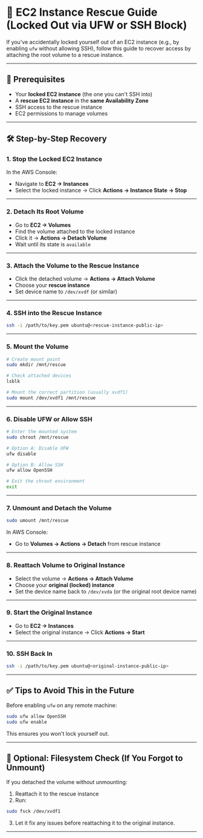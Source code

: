 # 🔐 EC2 Instance Rescue Guide (Locked Out via UFW or SSH Block)

If you've accidentally locked yourself out of an EC2 instance (e.g., by enabling `ufw` without allowing SSH), follow this guide to recover access by attaching the root volume to a rescue instance.

---

## 🧰 Prerequisites

- Your **locked EC2 instance** (the one you can't SSH into)
- A **rescue EC2 instance** in the **same Availability Zone**
- SSH access to the rescue instance
- EC2 permissions to manage volumes

---

## 🛠️ Step-by-Step Recovery

### 1. Stop the Locked EC2 Instance

In the AWS Console:

- Navigate to **EC2 → Instances**
- Select the locked instance → Click **Actions → Instance State → Stop**

---

### 2. Detach Its Root Volume

- Go to **EC2 → Volumes**
- Find the volume attached to the locked instance
- Click it → **Actions → Detach Volume**
- Wait until its state is `available`

---

### 3. Attach the Volume to the Rescue Instance

- Click the detached volume → **Actions → Attach Volume**
- Choose your **rescue instance**
- Set device name to `/dev/xvdf` (or similar)

---

### 4. SSH into the Rescue Instance

```bash
ssh -i /path/to/key.pem ubuntu@<rescue-instance-public-ip>
```

---

### 5. Mount the Volume

```bash
# Create mount point
sudo mkdir /mnt/rescue

# Check attached devices
lsblk

# Mount the correct partition (usually xvdf1)
sudo mount /dev/xvdf1 /mnt/rescue
```

---

### 6. Disable UFW or Allow SSH

```bash
# Enter the mounted system
sudo chroot /mnt/rescue

# Option A: Disable UFW
ufw disable

# Option B: Allow SSH
ufw allow OpenSSH

# Exit the chroot environment
exit
```

---

### 7. Unmount and Detach the Volume

```bash
sudo umount /mnt/rescue
```

In AWS Console:

- Go to **Volumes → Actions → Detach** from rescue instance

---

### 8. Reattach Volume to Original Instance

- Select the volume → **Actions → Attach Volume**
- Choose your **original (locked) instance**
- Set the device name back to `/dev/xvda` (or the original root device name)

---

### 9. Start the Original Instance

- Go to **EC2 → Instances**
- Select the original instance → Click **Actions → Start**

---

### 10. SSH Back In

```bash
ssh -i /path/to/key.pem ubuntu@<original-instance-public-ip>
```

---

## ✅ Tips to Avoid This in the Future

Before enabling `ufw` on any remote machine:

```bash
sudo ufw allow OpenSSH
sudo ufw enable
```

This ensures you won't lock yourself out.

---

## 🧹 Optional: Filesystem Check (If You Forgot to Unmount)

If you detached the volume without unmounting:

1. Reattach it to the rescue instance
2. Run:

```bash
sudo fsck /dev/xvdf1
```

3. Let it fix any issues before reattaching it to the original instance.

---
